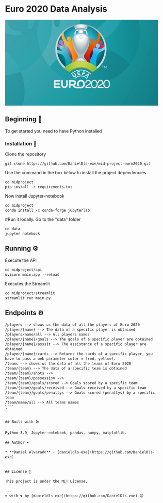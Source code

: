# Euro 2020 Data Analysis

![myimagen](/img/euro2020.jpg)

## Beginning 🚀

To get started you need to have Python installed

### Installation 🔧

Clone the repository

```
git clone https://github.com/DanielDls-exe/mid-project-euro2020.git
```
Use the command in the box below to install the project dependencies

```
cd midproject
pip install -r requirements.txt
```

Now install Jupyter-notebook

```
cd midproject
conda install -c conda-forge jupyterlab
```

#Run it locally.
Go to the "data" folder

```
cd data
jupyter notebook
```

## Running ⚙️

Execute the API

```
cd midproject/api 
uvicorn main:app --reload
```

Executes the Streamlit

```
cd midproject/streamlit 
streamlit run main.py
```

## Endpoints ⚙️

```
/players --> shows us the data of all the players of Euro 2020
/player/{name} --> The data of a specific player is obtained
/players/name/all --> All players names
/player/{name}/goals --> The goals of a specific player are obtained
/player/{name}/asssit --> The assistance of a specific player are obtained
/player/{name}/cards --> Returns the cards of a specific player, you have to pass a web parameter color = [red, yellow].
/teams --> shows us the data of all the teams of Euro 2020
/team/{team} --> The data of a specific team is obtained
/team/{team}/shots -->
/team/{team}/possession --> 
/team/{team}/goals/scored --> Goals scored by a specific team
/team/{team}/goals/received --> Goals received by a specific team
/team/{team}/goals/penaltys --> Goals scored (penaltys) by a specific team
/team/name/all --> All teams names
l```


## Built with 🛠️

Python 3.9, Jupyter-notebook, pandas, numpy, matplotlib.

## Author ✒️

* **Daniel Alvarado** - [danieldls-exe](https://github.com/DanielDls-exe)


## License 📄

This project is under the MIT License.

---
⌨️ with ❤️ by [danieldls-exe](https://github.com/DanielDls-exe) 😊
